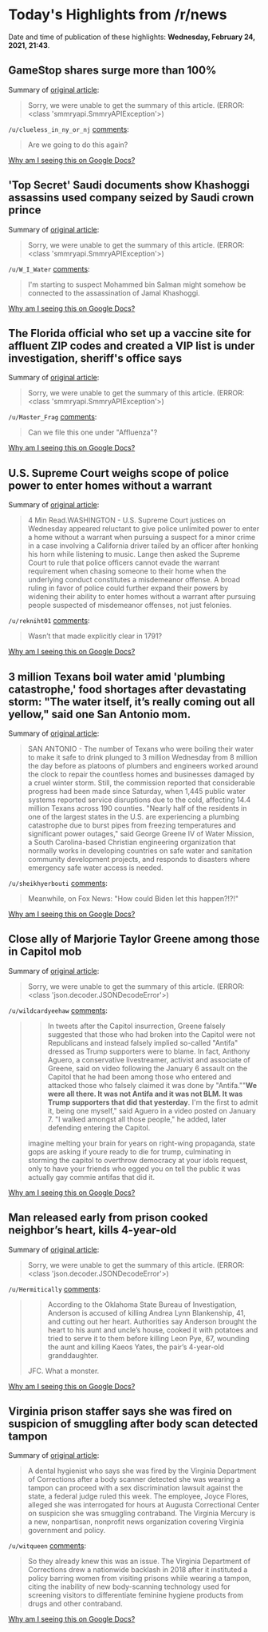 # Today's Highlights from /r/news

Date and time of publication of these highlights: **Wednesday, February 24, 2021, 21:43**.

## GameStop shares surge more than 100%

Summary of [original article](https://www.cnn.com/2021/02/24/investing/gamestop-shares-climbing-again/index.html):

> Sorry, we were unable to get the summary of this article. (ERROR: <class 'smmryapi.SmmryAPIException'>)

`/u/clueless_in_ny_or_nj` [comments](https://www.reddit.com/r/news/comments/lrolhi/gamestop_shares_surge_more_than_100/):

> Are we going to do this again?

[Why am I seeing this on Google Docs?](https://docs.google.com/document/d/1Dc6We63vOXIZsc0op-Bt4abqkYjXzOigalQqFxmvvbM/edit?usp=sharing)

## 'Top Secret' Saudi documents show Khashoggi assassins used company seized by Saudi crown prince

Summary of [original article](https://www.cnn.com/2021/02/24/politics/saudi-top-secret-documents-khashoggi-bin-salman/index.html):

> Sorry, we were unable to get the summary of this article. (ERROR: <class 'smmryapi.SmmryAPIException'>)

`/u/W_I_Water` [comments](https://www.reddit.com/r/news/comments/lrmbzv/top_secret_saudi_documents_show_khashoggi/):

> I'm starting to suspect Mohammed bin Salman might somehow be connected to the assassination of Jamal Khashoggi.

[Why am I seeing this on Google Docs?](https://docs.google.com/document/d/1Dc6We63vOXIZsc0op-Bt4abqkYjXzOigalQqFxmvvbM/edit?usp=sharing)

## The Florida official who set up a vaccine site for affluent ZIP codes and created a VIP list is under investigation, sheriff's office says

Summary of [original article](https://www.cnn.com/2021/02/24/us/manatee-county-covid-vaccine-investigation-trnd/index.html?utm_source=feedburner&utm_medium=feed&utm_campaign=Feed%3A+rss%2Fcnn_latest+%28RSS%3A+CNN+-+Most+Recent%29):

> Sorry, we were unable to get the summary of this article. (ERROR: <class 'smmryapi.SmmryAPIException'>)

`/u/Master_Frag` [comments](https://www.reddit.com/r/news/comments/lrscfj/the_florida_official_who_set_up_a_vaccine_site/):

> Can we file this one under "Affluenza"?

[Why am I seeing this on Google Docs?](https://docs.google.com/document/d/1Dc6We63vOXIZsc0op-Bt4abqkYjXzOigalQqFxmvvbM/edit?usp=sharing)

## U.S. Supreme Court weighs scope of police power to enter homes without a warrant

Summary of [original article](https://www.reuters.com/article/us-usa-court-police-idUSKBN2AO2NZ):

> 4 Min Read.WASHINGTON - U.S. Supreme Court justices on Wednesday appeared reluctant to give police unlimited power to enter a home without a warrant when pursuing a suspect for a minor crime in a case involving a California driver tailed by an officer after honking his horn while listening to music. Lange then asked the Supreme Court to rule that police officers cannot evade the warrant requirement when chasing someone to their home when the underlying conduct constitutes a misdemeanor offense. A broad ruling in favor of police could further expand their powers by widening their ability to enter homes without a warrant after pursuing people suspected of misdemeanor offenses, not just felonies.

`/u/rekniht01` [comments](https://www.reddit.com/r/news/comments/lrnat2/us_supreme_court_weighs_scope_of_police_power_to/):

> Wasn’t that made explicitly clear in 1791?

[Why am I seeing this on Google Docs?](https://docs.google.com/document/d/1Dc6We63vOXIZsc0op-Bt4abqkYjXzOigalQqFxmvvbM/edit?usp=sharing)

## 3 million Texans boil water amid 'plumbing catastrophe,' food shortages after devastating storm: "The water itself, it’s really coming out all yellow," said one San Antonio mom.

Summary of [original article](https://www.nbcnews.com/news/us-news/8-million-texans-boiling-water-after-wintry-blast-n1258648):

> SAN ANTONIO - The number of Texans who were boiling their water to make it safe to drink plunged to 3 million Wednesday from 8 million the day before as platoons of plumbers and engineers worked around the clock to repair the countless homes and businesses damaged by a cruel winter storm. Still, the commission reported that considerable progress had been made since Saturday, when 1,445 public water systems reported service disruptions due to the cold, affecting 14.4 million Texans across 190 counties. "Nearly half of the residents in one of the largest states in the U.S. are experiencing a plumbing catastrophe due to burst pipes from freezing temperatures and significant power outages," said George Greene IV of Water Mission, a South Carolina-based Christian engineering organization that normally works in developing countries on safe water and sanitation community development projects, and responds to disasters where emergency safe water access is needed.

`/u/sheikhyerbouti` [comments](https://www.reddit.com/r/news/comments/lrmvd0/3_million_texans_boil_water_amid_plumbing/):

> Meanwhile, on Fox News: "How could Biden let this happen?!?!"

[Why am I seeing this on Google Docs?](https://docs.google.com/document/d/1Dc6We63vOXIZsc0op-Bt4abqkYjXzOigalQqFxmvvbM/edit?usp=sharing)

## Close ally of Marjorie Taylor Greene among those in Capitol mob

Summary of [original article](https://www.cnn.com/2021/02/24/politics/kfile-marjorie-taylor-greene-close-ally-in-capitol-mob/index.html):

> Sorry, we were unable to get the summary of this article. (ERROR: <class 'json.decoder.JSONDecodeError'>)

`/u/wildcardyeehaw` [comments](https://www.reddit.com/r/news/comments/lrqq26/close_ally_of_marjorie_taylor_greene_among_those/):

> >In tweets after the Capitol insurrection, Greene falsely suggested that those who had broken into the Capitol were not Republicans and instead falsely implied so-called "Antifa" dressed as Trump supporters were to blame.
> In fact, Anthony Aguero, a conservative livestreamer, activist and associate of Greene, said on video following the January 6 assault on the Capitol that he had been among those who entered and attacked those who falsely claimed it was done by "Antifa.""**We were all there. It was not Antifa and it was not BLM. It was Trump supporters that did that yesterday**. I'm the first to admit it, being one myself," said Aguero in a video posted on January 7.
> "I walked amongst all those people," he added, later defending entering the Capitol.
> 
> imagine melting your brain for years on right-wing propaganda, state gops are asking if youre ready to die for trump, culminating in storming the capitol to overthrow democracy at your idols request, only to have your friends who egged you on tell the public it was actually gay commie antifas that did it.

[Why am I seeing this on Google Docs?](https://docs.google.com/document/d/1Dc6We63vOXIZsc0op-Bt4abqkYjXzOigalQqFxmvvbM/edit?usp=sharing)

## Man released early from prison cooked neighbor’s heart, kills 4-year-old

Summary of [original article](https://www.pennlive.com/nation-world/2021/02/man-released-early-from-prison-cooked-neighbors-heart-killed-4-year-old-police.html):

> Sorry, we were unable to get the summary of this article. (ERROR: <class 'json.decoder.JSONDecodeError'>)

`/u/Hermitically` [comments](https://www.reddit.com/r/news/comments/lrolos/man_released_early_from_prison_cooked_neighbors/):

> >According to the Oklahoma State Bureau of Investigation, Anderson is accused of killing Andrea Lynn Blankenship, 41, and cutting out her heart. Authorities say Anderson brought the heart to his aunt and uncle’s house, cooked it with potatoes and tried to serve it to them before killing Leon Pye, 67, wounding the aunt and killing Kaeos Yates, the pair’s 4-year-old granddaughter.
> 
> JFC. What a monster.

[Why am I seeing this on Google Docs?](https://docs.google.com/document/d/1Dc6We63vOXIZsc0op-Bt4abqkYjXzOigalQqFxmvvbM/edit?usp=sharing)

## Virginia prison staffer says she was fired on suspicion of smuggling after body scan detected tampon

Summary of [original article](https://www.nbc12.com/2021/02/24/virginia-prison-staffer-says-she-was-fired-suspicion-smuggling-after-body-scan-detected-tampon/):

> A dental hygienist who says she was fired by the Virginia Department of Corrections after a body scanner detected she was wearing a tampon can proceed with a sex discrimination lawsuit against the state, a federal judge ruled this week. The employee, Joyce Flores, alleged she was interrogated for hours at Augusta Correctional Center on suspicion she was smuggling contraband. The Virginia Mercury is a new, nonpartisan, nonprofit news organization covering Virginia government and policy.

`/u/witqueen` [comments](https://www.reddit.com/r/news/comments/lrctgr/virginia_prison_staffer_says_she_was_fired_on/):

> So they already knew this was an issue. The Virginia Department of Corrections drew a nationwide backlash in 2018 after it instituted a policy barring women from visiting prisons while wearing a tampon, citing the inability of new body-scanning technology used for screening visitors to differentiate feminine hygiene products from drugs and other contraband.

[Why am I seeing this on Google Docs?](https://docs.google.com/document/d/1Dc6We63vOXIZsc0op-Bt4abqkYjXzOigalQqFxmvvbM/edit?usp=sharing)

